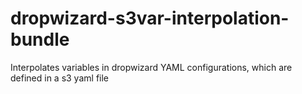 # dropwizard-s3var-interpolation-bundle
Interpolates variables in dropwizard YAML configurations, which are defined in a s3 yaml file
